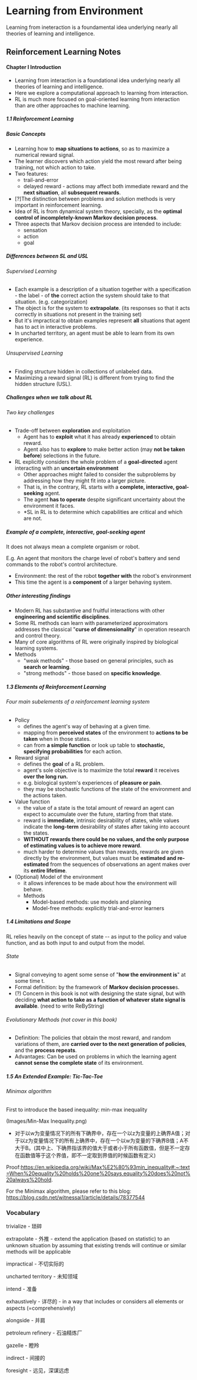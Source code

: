 Learning from Environment
====
Learning from ineteraction is a foundamental idea underlying nearly all theories of learning and intelligence.


## Reinforcement Learning Notes

#### Chapter I Introduction

* Learning from interaction is a foundational idea underlying nearly all theories of learning and intelligence.
* Here we explore a computational approach to learning from interaction.
* RL is much more focused on goal-oriented learning from interaction than are other approaches to machine learning.



##### 1.1 Reinforcement Learning

##### Basic Concepts

* Learning how to **map situations to actions**, so as to maximize a numerical reward signal.
* The learner discovers which action yield the most reward after being training, not which action to take.
* Two features:
  * trail-and-error
  * delayed reward - actions may affect both immediate reward and the **next situation**, all **subsequent rewards**.
* [?]The distinction between problems and solution methods is very important in reinforcement learning.
* Idea of RL is from dynamical system theory, specially, as the **optimal control of incompletely-known Markov decision process**.
* Three aspects that Markov decision process are intended to include:
  * sensation
  * action
  * goal



##### Differences between SL and USL

###### Supervised Learning

* Each example is a description of a situation together with a specification - the label - of **the** correct action the system should take to that situation. (e.g. categorization)
* The object is for the system to **extrapolate**. (its responses so that it acts correctly in situations not present in the training set)
* But it's impractical to obtain examples represent **all** situations that agent has to act in interactive problems.
* In uncharted territory, an agent must be able to learn from its own experience.

###### Unsupervised Learning

* Finding structure hidden in collections of unlabeled data.
* Maximizing a reward signal (RL) is different from trying to find the hidden structure (USL).



##### Challenges when we talk about RL

###### Two key challenges

* Trade-off between **exploration** and exploitation
  * Agent has to **exploit** what it has already **experienced** to obtain reward.
  * Agent also has to **explore** to make better action (may **not be taken before**) selections in the future.
* RL explicitly considers the whole problem of a **goal-directed** agent interacting with an **uncertain environment**
  * Other approaches might failed to consider the subproblems by addressing how they might fit into a larger picture.
  * That is, in the contrary, RL starts with a **complete, interactive, goal-seeking** agent.
  * The agent **has to operate** despite significant uncertainty about the environment it faces.
  * *SL in RL is to determine which capabilities are critical and which are not.



##### Example of a complete, interactive, goal-seeking agent

It does not always mean a complete organism or robot.

E.g. An agent that monitors the charge level of robot's battery and send commands to the robot's control architecture. 

* Environment: the rest of the robot **together with** the robot's environment
* This time the agent is a **component** of a larger behaving system.



##### Other interesting findings

* Modern RL has substantive and fruitful interactions with other **engineering and scientific disciplines**.
* Some RL methods can learn with parameterized approximators addresses the classical "**curse of dimensionality**" in operation research and control theory.
* Many of core algorithms of RL were originally inspired by biological learning systems.
* Methods
  * "weak methods" - those based on general principles, such as **search or learning**.
  * "strong methods" - those based on **specific knowledge**.



##### 1.3 Elements of Reinforcement Learning

###### Four main subelements of a reinforcement learning system

* Policy
  * defines the agent's way of behaving at a given time.
  * mapping from **perceived states** of the environment to **actions to be taken** when in those states.
  * can from **a simple function** or look up table to **stochastic, specifying probabilities** for each action.
* Reward signal
  * defines the **goal** of a RL problem.
  * agent's sole objective is to maximize the total **reward** it receives **over the long run.**
  * e.g. biological system's experiences of **pleasure or pain**.
  * they may be stochastic functions of the state of the environment and the actions taken.
* Value function
  * the value of a state is the total amount of reward an agent can expect to accumulate over the future, starting from that state.
  * reward is **immediate**, intrinsic desirability of states, while values indicate the **long-term** desirability of states after taking into account the states.
  * **WITHOUT rewards there could be no values, and the only purpose of estimating values is to achieve more reward**.
  * much harder to determine values than rewards, rewards are given directly by the environment, but values must be **estimated and re-estimated** from the sequences of observations an agent makes over its **entire lifetime**.
* (Optional) Model of the environment
  * it allows inferences to be made about how the environment will behave.
  * Methods
    * Model-based methods: use models and planning
    * Model-free methods: explicitly trial-and-error learners



##### 1.4 Limitations and Scope

RL relies heavily on the concept of state -- as input to the policy and value function, and as both input to and output from the model.

###### State

* Signal conveying to agent some sense of "**how the environment is**" at some time t.
* Formal definition: by the framework of **Markov decision processe**s.
* (?) Concern in this book is not with designing the state signal, but with deciding **what action to take as a function of whatever state signal is available**. (need to write ReByString)

###### Evolutionary Methods (not cover in this book)

* Definition: The policies that obtain the most reward, and random variations of them, are **carried over to the next generation of policies**, and the **process repeats**.
* Advantages: Can be used on problems in which the learning agent **cannot sense the complete state** of its environment.



##### 1.5 An Extended Example: Tic-Tac-Toe

###### Minimax algorithm

First to introduce the based inequality: min-max inequality

(Images/Min-Max Inequality.png)

* 对于以w为变量情况下的所有下确界中，存在一个以z为变量的上确界A值；对于以z为变量情况下的所有上确界中，存在一个以w为变量的下确界B值；A不大于B。(其中上、下确界指该界的值大于或者小于所有函数值，但是不一定存在函数值等于这个界值，即不一定取到界值的时候函数有定义)

Proof:https://en.wikipedia.org/wiki/Max%E2%80%93min_inequality#:~:text=When%20equality%20holds%20one%20says,equality%20does%20not%20always%20hold.

For the Minimax algorithm, please refer to this blog: https://blog.csdn.net/witnessai1/article/details/78377544



### Vocabulary

trivialize - 琐碎

extrapolate - 外推 - extend the application (based on statistic) to an unknown situation by assuming that existing trends will continue or similar methods will be applicable

impractical - 不切实际的

uncharted territory - 未知领域

intend - 准备

exhaustively - 详尽的 - in a way that includes or considers all elements or aspects (=comprehensively)

alongside - 并肩

petroleum refinery - 石油精炼厂

gazelle - 瞪羚

indirect - 间接的

foresight - 远见，深谋远虑
